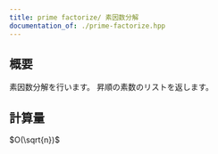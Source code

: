 ```yaml
---
title: prime factorize/ 素因数分解
documentation_of: ./prime-factorize.hpp
---
```


## 概要
素因数分解を行います。
昇順の素数のリストを返します。

## 計算量
$O(\sqrt{n})$

